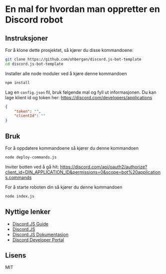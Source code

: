 # En mal for hvordan man oppretter en Discord robot

## Instruksjoner

For å klone dette prosjektet, så kjører du disse kommandoene:

```sh
git clone https://github.com/ohbergan/discord.js-bot-template
cd discord.js-bot-template
```

Installer alle node moduler ved å kjøre denne kommandoen

```sh
npm install
```

Lag en `config.json` fil, bruk følgende mal og fyll ut informasjonen. Du kan lage klient id og token her: https://discord.com/developers/applications

```json
{
	"token": "",
	"clientId": ""
}
```

## Bruk

For å oppdatere kommandoene så kjører du denne kommandoen

```sh
node deploy-commands.js
```

Inviter botten ved å gå hit:
https://discord.com/api/oauth2/authorize?client_id=DIN_APPLICATION_ID&permissions=0&scope=bot%20applications.commands

For å starte roboten din så kjører du denne kommandoen

```sh
node index.js
```

## Nyttige lenker

-   [Discord.JS Guide]
-   [Discord.JS]
-   [Discord.JS Dokumentasjon]
-   [Discord Developer Portal]

## Lisens

MIT

[discord.js guide]: https://discordjs.guide/
[discord.js]: https://discord.js.org/
[discord.js dokumentasjon]: https://discord.js.org/#/docs/main/stable/general/welcome
[discord developer portal]: https://discord.com/developers/applications
